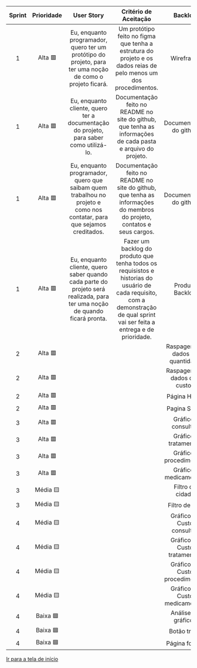 | Sprint | Prioridade             |                                                         User Story                                                         |                                                                              Critério de Aceitação | Backlog                                                                              |               
| :----: | :--------------------: |:-------------------------------------------------------------------------------------------------------------------------: | :-----------------------------------------------------------------------------------------------------------------------------------------------------------------------------: | :------: |
| 1      | Alta :red_square:      | Eu, enquanto programador, quero ter um protótipo do projeto, para ter uma noção de como o projeto ficará.                  | Um protótipo feito no figma que tenha a estrutura do projeto e os dados reias de pelo menos um dos procedimentos.                                                               | Wireframe
| 1      | Alta :red_square:      | Eu, enquanto cliente, quero ter a documentação do projeto, para saber como utilizá-lo.                                     | Documentação feito no README no site do github, que tenha as informações de cada pasta e arquivo do projeto.                                                                    |Documentação do github
| 1      | Alta :red_square:  | Eu, enquanto programador, quero que saibam quem trabalhou no projeto e como nos contatar, para que sejamos creditados.     | Documentação feito no README no site do github, que tenha as informações do membros do projeto, contatos e seus cargos.                                                         | Documentação do github
| 1      | Alta :red_square:         | Eu, enquanto cliente, quero saber quando cada parte do projeto será realizada, para ter uma noção de quando ficará pronta. | Fazer um backlog do produto que tenha todos os requisistos e historias do usuário de cada requisito, com a demonstração de qual sprint vai ser feita a entrega e de prioridade. | Product Backlog
|2 | Alta :red_square: | | | Raspagem de dados da quantidade 
|2 | Alta :red_square: | | | Raspagem de dados dos custos 
|2 | Alta :red_square: | | | Página Home
|2 | Alta :red_square: | | | Pagina Sobre
|3 | Alta :red_square: | | | Gráficos consultas
|3 | Alta :red_square: | | | Gráficos tratamentos
|3 | Alta :red_square: | | | Gráficos procedimentos
|3 | Alta :red_square: | | | Gráficos medicamentos
|3 | Média :yellow_square: | | | Filtro de cidade
|3 | Média :yellow_square: | | | Filtro de ano
|4 | Média :yellow_square: | | | Gráfico de Custo consultas
|4 | Média :yellow_square: | | | Gráfico de Custo tratamentos
|4 | Média :yellow_square: | | | Gráfico de Custo procedimentos
|4 | Média :yellow_square: | | | Gráfico de Custo medicamentos
|4 | Baixa :blue_square: | | | Análise de gráficos
|4 | Baixa :blue_square: | | | Botão troca
|4 | Baixa :blue_square: | | | Página fontes

[Ir para a tela de início](./../../README.md)
